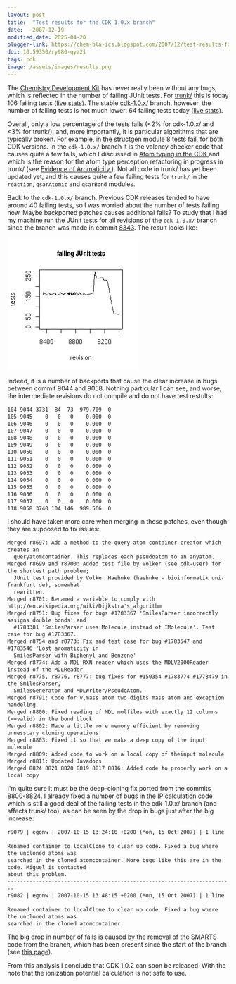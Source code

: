 ```yaml
---
layout: post
title:  "Test results for the CDK 1.0.x branch"
date:   2007-12-19
modified_date: 2025-04-20
blogger-link: https://chem-bla-ics.blogspot.com/2007/12/test-results-for-cdk-10x-branch.html
doi: 10.59350/ry980-qya21
tags: cdk
image: /assets/images/results.png
---
```


The [Chemistry Development Kit](http://cdk.sf.net/) has never really been without any bugs, which is reflected in the number
of failing JUnit tests. For [trunk/](http://cdk.svn.sourceforge.net/viewvc/cdk/trunk/cdk/) this is today 106 failing tests
([live stats](http://cheminfo.informatics.indiana.edu/~rguha/code/java/nightly/junitsummary.html)). The stable
[cdk-1.0.x/](http://cdk.svn.sourceforge.net/viewvc/cdk/branches/cdk-1.0.x/) branch, however, the number of failing tests
is not much lower: 64 failing tests today ([live stats](http://cheminfo.informatics.indiana.edu/~rguha/code/java/nightly-1.0.x/junitsummary.html)).

Overall, only a low percentage of the tests fails (<2% for cdk-1.0.x/ and <3% for trunk/), and, more importantly, it is
particular algorithms that are typically broken. For example, in the structgen module 8 tests fail, for both CDK versions.
In the `cdk-1.0.x/` branch it is the valency checker code that causes quite a few fails, which I discussed in
[Atom typing in the CDK <i class="fa-solid fa-recycle fa-xs"></i>](https://chem-bla-ics.linkedchemistry.info/2007/07/01/atom-typing-in-cdk.html) and which is the reason for
the atom type perception refactoring in progress in trunk/ (see [Evidence of Aromaticity <i class="fa-solid fa-recycle fa-xs"></i>](https://chem-bla-ics.linkedchemistry.info/2007/11/06/evidence-of-aromaticity.html)).
Not all code in trunk/ has yet been updated yet, and this causes quite a few failing tests for `trunk/` in the `reaction`,
`qsarAtomic` and `qsarBond` modules.

Back to the `cdk-1.0.x/` branch. Previous CDK releases tended to have around 40 failing tests, so I was worried about
the number of tests failing now. Maybe backported patches causes additional fails? To study that I had my machine run
the JUnit tests for all revisions of the `cdk-1.0.x/` branch since the branch was made in commit
[8343](http://cdk.svn.sourceforge.net/viewvc/cdk?view=rev&revision=8343). The result looks like:

![](/assets/images/results.png)

Indeed, it is a number of backports that cause the clear increase in bugs between commit 9044 and 9058. Nothing particular I can see, and worse, the intermediate revisions do not compile and do not have test restults:

```
104 9044 3731  84  73  979.709  0
105 9045    0   0   0    0.000  0
106 9046    0   0   0    0.000  0
107 9047    0   0   0    0.000  0
108 9048    0   0   0    0.000  0
109 9049    0   0   0    0.000  0
110 9050    0   0   0    0.000  0
111 9051    0   0   0    0.000  0
112 9052    0   0   0    0.000  0
113 9053    0   0   0    0.000  0
114 9054    0   0   0    0.000  0
115 9055    0   0   0    0.000  0
116 9056    0   0   0    0.000  0
117 9057    0   0   0    0.000  0
118 9058 3740 104 146  989.566  0
```

I should have taken more care when merging in these patches, even though they are supposed to fix issues:

```
Merged r8697: Add a method to the query atom container creator which creates an
  queryatomcontainer. This replaces each pseudoatom to an anyatom.
Merged r8699 and r8700: Added test file by Volker (see cdk-user) for the shortest path problem;
  JUnit test provided by Volker Haehnke (haehnke - bioinformatik uni-frankfurt de), somewhat
  rewritten.
Merged r8701: Renamed a variable to comply with http://en.wikipedia.org/wiki/Dijkstra's_algorithm
Merged r8751: Bug fixes for bugs #1783367 'SmilesParser incorrectly assigns double bonds' and 
  #1783381 'SmilesParser uses Molecule instead of IMolecule'. Test case for bug #1783367.
Merged r8754 and r8773: Fix and test case for bug #1783547 and #1783546 'Lost aromaticity in 
  SmilesParser with Biphenyl and Benzene'
Merged r8774: Add a MDL RXN reader which uses the MDLV2000Reader instead of the MDLReader
Merged r8775, r8776, r8777: bug fixes for #150354 #1783774 #1778479 in the SmilesParser, 
  SmilesGenerator and MDLWriter/PseudoAtom.
Merged r8791: Code for v,mass atom two digits mass atom and exception handeling
Merged r8800: Fixed reading of MDL molfiles with exactly 12 columns (==valid) in the bond block
Merged r8802: Made a little more memory efficient by removing unnesscary cloning operations
Merged r8803: Fixed it so that we make a deep copy of the input molecule
Merged r8809: Added code to work on a local copy of theinput molecule
Merged r8811: Updated Javadocs
Merged 8824 8821 8820 8819 8817 8816: Added code to properly work on a local copy
```

I'm quite sure it must be the deep-cloning fix ported from the commits 8800-8824. I already fixed a number of bugs in the IP calculation
code which is still a good deal of the failing tests in the cdk-1.0.x/ branch (and affects trunk/ too), as can be seen by the drop in
bugs just after the big increase:

```
r9079 | egonw | 2007-10-15 13:24:10 +0200 (Mon, 15 Oct 2007) | 1 line

Renamed container to localClone to clear up code. Fixed a bug where the uncloned atoms was
searched in the cloned atomcontainer. More bugs like this are in the code. Miguel is contacted
about this problem.
------------------------------------------------------------------------
r9082 | egonw | 2007-10-15 13:48:15 +0200 (Mon, 15 Oct 2007) | 1 line

Renamed container to localClone to clear up code. Fixed a bug where the uncloned atoms was
searched in the cloned atomcontainer.
```

The big drop in number of fails is caused by the removal of the SMARTS code from the branch, which has been present since
the start of the branch (see [this page](http://cdk.svn.sourceforge.net/viewvc/cdk/branches/cdk-1.0.x/src/org/openscience/cdk/smiles/?pathrev=8343)).

From this analysis I conclude that CDK 1.0.2 can soon be released. With the note that the ionization potential calculation
is not safe to use.
